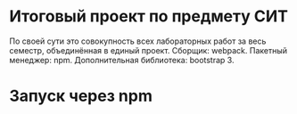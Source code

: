 # Итоговый проект по предмету СИТ
По своей сути это совокупность всех лабораторных работ за весь семестр, объединённая в единый проект. 
  Сборщик: webpack. 
  Пакетный менеджер: npm. 
  Дополнительная библиотека: bootstrap 3. 
# Запуск через npm 
